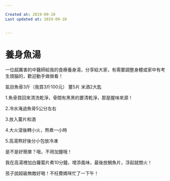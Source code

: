 ```yaml
---

Created at: 2019-09-10
Last updated at: 2019-09-10


---
```


# 養身魚湯


一位超厲害的中醫師給我的食療養身湯，分享給大家，有需要調整身體或家中有考生燒腦的，歡迎動手做做看！

虱目魚骨3斤（我買3斤100元）
薑5片
米酒2大匙

1.魚骨買回來清洗乾淨，骨間有黑黑的要清乾淨，那是腥味來源！

2.冷水淹過魚骨5公分左右

3.放入薑片和酒

4.大火滾後轉小火，熬煮一小時

5.高湯熬好後分小包放冷凍

是不是好簡單？哦，不用加鹽哦！

我在高湯裡加白蘿蔔片煮10分鐘，增添風味，最後放鯛魚片，浮起就關火！

孩子說超級無敵好喝！不枉費媽咪忙了一下午！

